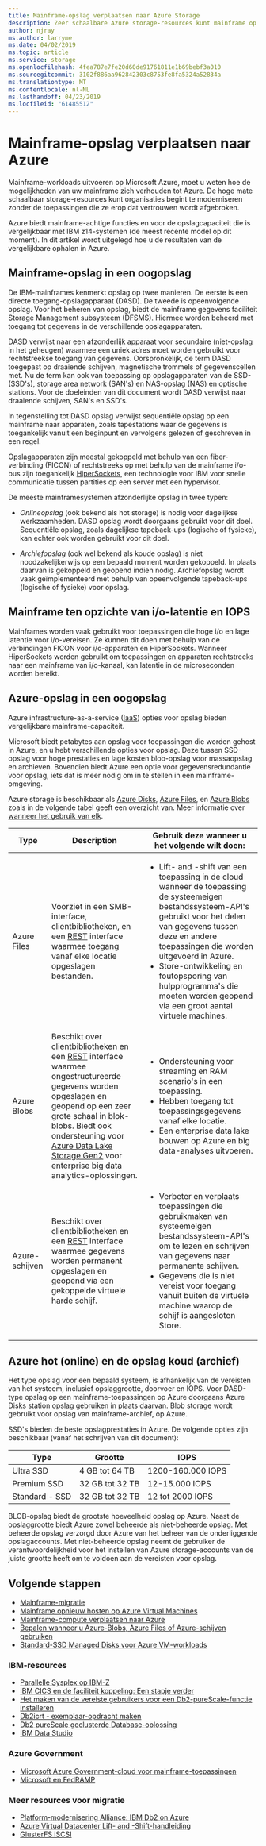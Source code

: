 ```yaml
---
title: Mainframe-opslag verplaatsen naar Azure Storage
description: Zeer schaalbare Azure storage-resources kunt mainframe op basis van organisaties migreren en IBM z14 toepassingen moderniseren.
author: njray
ms.author: larryme
ms.date: 04/02/2019
ms.topic: article
ms.service: storage
ms.openlocfilehash: 4fea787e7fe20d60de91761811e1b69bebf3a010
ms.sourcegitcommit: 3102f886aa962842303c8753fe8fa5324a52834a
ms.translationtype: MT
ms.contentlocale: nl-NL
ms.lasthandoff: 04/23/2019
ms.locfileid: "61485512"
---
```

# <a name="move-mainframe-storage-to-azure"></a>Mainframe-opslag verplaatsen naar Azure

Mainframe-workloads uitvoeren op Microsoft Azure, moet u weten hoe de mogelijkheden van uw mainframe zich verhouden tot Azure. De hoge mate schaalbaar storage-resources kunt organisaties begint te moderniseren zonder de toepassingen die ze erop dat vertrouwen wordt afgebroken.

Azure biedt mainframe-achtige functies en voor de opslagcapaciteit die is vergelijkbaar met IBM z14-systemen (de meest recente model op dit moment). In dit artikel wordt uitgelegd hoe u de resultaten van de vergelijkbare ophalen in Azure.

## <a name="mainframe-storage-at-a-glance"></a>Mainframe-opslag in een oogopslag

De IBM-mainframes kenmerkt opslag op twee manieren. De eerste is een directe toegang-opslagapparaat (DASD). De tweede is opeenvolgende opslag. Voor het beheren van opslag, biedt de mainframe gegevens faciliteit Storage Management subsysteem (DFSMS). Hiermee worden beheerd met toegang tot gegevens in de verschillende opslagapparaten.

[DASD](https://en.wikipedia.org/wiki/Direct-access_storage_device) verwijst naar een afzonderlijk apparaat voor secundaire (niet-opslag in het geheugen) waarmee een uniek adres moet worden gebruikt voor rechtstreekse toegang van gegevens. Oorspronkelijk, de term DASD toegepast op draaiende schijven, magnetische trommels of gegevenscellen met. Nu de term kan ook van toepassing op opslagapparaten van de SSD-(SSD's), storage area network (SAN's) en NAS-opslag (NAS) en optische stations. Voor de doeleinden van dit document wordt DASD verwijst naar draaiende schijven, SAN's en SSD's.

In tegenstelling tot DASD opslag verwijst sequentiële opslag op een mainframe naar apparaten, zoals tapestations waar de gegevens is toegankelijk vanuit een beginpunt en vervolgens gelezen of geschreven in een regel.

Opslagapparaten zijn meestal gekoppeld met behulp van een fiber-verbinding (FICON) of rechtstreeks op met behulp van de mainframe i/o-bus zijn toegankelijk [HiperSockets](https://www.ibm.com/support/knowledgecenter/zosbasics/com.ibm.zos.znetwork/znetwork_85.htm), een technologie voor IBM voor snelle communicatie tussen partities op een server met een hypervisor.

De meeste mainframesystemen afzonderlijke opslag in twee typen:

- *Onlineopslag* (ook bekend als hot storage) is nodig voor dagelijkse werkzaamheden. DASD opslag wordt doorgaans gebruikt voor dit doel. Sequentiële opslag, zoals dagelijkse tapeback-ups (logische of fysieke), kan echter ook worden gebruikt voor dit doel.

- *Archiefopslag* (ook wel bekend als koude opslag) is niet noodzakelijkerwijs op een bepaald moment worden gekoppeld. In plaats daarvan is gekoppeld en geopend indien nodig. Archiefopslag wordt vaak geïmplementeerd met behulp van opeenvolgende tapeback-ups (logische of fysieke) voor opslag.

## <a name="mainframe-versus-io-latency-and-iops"></a>Mainframe ten opzichte van i/o-latentie en IOPS

Mainframes worden vaak gebruikt voor toepassingen die hoge i/o en lage latentie voor i/o-vereisen. Ze kunnen dit doen met behulp van de verbindingen FICON voor i/o-apparaten en HiperSockets. Wanneer HiperSockets worden gebruikt om toepassingen en apparaten rechtstreeks naar een mainframe van i/o-kanaal, kan latentie in de microseconden worden bereikt.

## <a name="azure-storage-at-a-glance"></a>Azure-opslag in een oogopslag

Azure infrastructure-as-a-service ([IaaS](https://azure.microsoft.com/overview/what-is-iaas/)) opties voor opslag bieden vergelijkbare mainframe-capaciteit.

Microsoft biedt petabytes aan opslag voor toepassingen die worden gehost in Azure, en u hebt verschillende opties voor opslag. Deze tussen SSD-opslag voor hoge prestaties en lage kosten blob-opslag voor massaopslag en archieven. Bovendien biedt Azure een optie voor gegevensredundantie voor opslag, iets dat is meer nodig om in te stellen in een mainframe-omgeving.

Azure storage is beschikbaar als [Azure Disks](/azure/virtual-machines/windows/managed-disks-overview), [Azure Files](/azure/storage/files/storage-files-introduction), en [Azure Blobs](/azure/storage/blobs/storage-blobs-overview) zoals in de volgende tabel geeft een overzicht van. Meer informatie over [wanneer het gebruik van elk](https://docs.microsoft.com/azure/storage/common/storage-decide-blobs-files-disks).

<!-- markdownlint-disable MD033 -->

<table>
<thead>
    <tr><th>Type</th><th>Description</th><th>Gebruik deze wanneer u het volgende wilt doen:</th></tr>
</thead>
<tbody>
<tr><td>Azure Files
</td>
<td>
Voorziet in een SMB-interface, clientbibliotheken, en een <a href="https://docs.microsoft.com/rest/api/storageservices/file-service-rest-api">REST</a> interface waarmee toegang vanaf elke locatie opgeslagen bestanden.
</td>
<td><ul>
<li>Lift- and -shift van een toepassing in de cloud wanneer de toepassing de systeemeigen bestandssysteem-API's gebruikt voor het delen van gegevens tussen deze en andere toepassingen die worden uitgevoerd in Azure.</li>
<li>Store-ontwikkeling en foutopsporing van hulpprogramma's die moeten worden geopend via een groot aantal virtuele machines.</li>
</ul>
</td>
</tr>
<tr><td>Azure Blobs
</td>
<td>Beschikt over clientbibliotheken en een <a href="https://docs.microsoft.com/rest/api/storageservices/blob-service-rest-api">REST</a> interface waarmee ongestructureerde gegevens worden opgeslagen en geopend op een zeer grote schaal in blok-blobs. Biedt ook ondersteuning voor <a href="/azure/storage/blobs/data-lake-storage-introduction">Azure Data Lake Storage Gen2</a> voor enterprise big data analytics-oplossingen.
</td>
<td><ul>
<li>Ondersteuning voor streaming en RAM scenario's in een toepassing.</li>
<li>Hebben toegang tot toepassingsgegevens vanaf elke locatie.</li>
<li>Een enterprise data lake bouwen op Azure en big data-analyses uitvoeren.</li>
</ul></td>
</tr>
<tr><td>Azure-schijven
</td>
<td>Beschikt over clientbibliotheken en een <a href="https://docs.microsoft.com/rest/api/compute/disks">REST</a> interface waarmee gegevens worden permanent opgeslagen en geopend via een gekoppelde virtuele harde schijf.
</td>
<td><ul>
<li>Verbeter en verplaats toepassingen die gebruikmaken van systeemeigen bestandssysteem-API's om te lezen en schrijven van gegevens naar permanente schijven.</li>
<li>Gegevens die is niet vereist voor toegang vanuit buiten de virtuele machine waarop de schijf is aangesloten Store.</li>
</ul></td>
</tr>
</tbody>
</table>
<!-- markdownlint-enable MD033 -->

## <a name="azure-hot-online-and-cold-archive-storage"></a>Azure hot (online) en de opslag koud (archief)

Het type opslag voor een bepaald systeem, is afhankelijk van de vereisten van het systeem, inclusief opslaggrootte, doorvoer en IOPS. Voor DASD-type opslag op een mainframe-toepassingen op Azure doorgaans Azure Disks station opslag gebruiken in plaats daarvan. Blob storage wordt gebruikt voor opslag van mainframe-archief, op Azure.

SSD's bieden de beste opslagprestaties in Azure. De volgende opties zijn beschikbaar (vanaf het schrijven van dit document):

| Type         | Grootte           | IOPS                  |
|--------------|----------------|-----------------------|
| Ultra SSD    | 4 GB tot 64 TB  | 1200-160.000 IOPS |
| Premium SSD  | 32 GB tot 32 TB | 12-15.000 IOPS     |
| Standard - SSD | 32 GB tot 32 TB | 12 tot 2000 IOPS      |

BLOB-opslag biedt de grootste hoeveelheid opslag op Azure. Naast de opslaggrootte biedt Azure zowel beheerde als niet-beheerde opslag. Met beheerde opslag verzorgd door Azure van het beheer van de onderliggende opslagaccounts. Met niet-beheerde opslag neemt de gebruiker de verantwoordelijkheid voor het instellen van Azure storage-accounts van de juiste grootte heeft om te voldoen aan de vereisten voor opslag.

## <a name="next-steps"></a>Volgende stappen

- [Mainframe-migratie](/azure/architecture/cloud-adoption/infrastructure/mainframe-migration/overview)
- [Mainframe opnieuw hosten op Azure Virtual Machines](/azure/virtual-machines/workloads/mainframe-rehosting/overview)
- [Mainframe-compute verplaatsen naar Azure](mainframe-compute-Azure.md)
- [Bepalen wanneer u Azure-Blobs, Azure Files of Azure-schijven gebruiken](https://docs.microsoft.com/azure/storage/common/storage-decide-blobs-files-disks)
- [Standard-SSD Managed Disks voor Azure VM-workloads](https://docs.microsoft.com/azure/virtual-machines/windows/disks-standard-ssd)

### <a name="ibm-resources"></a>IBM-resources

- [Parallelle Sysplex op IBM-Z](https://www.ibm.com/it-infrastructure/z/technologies/parallel-sysplex-resources)
- [IBM CICS en de faciliteit koppeling: Een stapje verder](http://www.redbooks.ibm.com/redbooks/pdfs/sg248420.pdf)
- [Het maken van de vereiste gebruikers voor een Db2-pureScale-functie installeren](https://www.ibm.com/support/knowledgecenter/en/SSEPGG_11.1.0/com.ibm.db2.luw.qb.server.doc/doc/t0055374.html?pos=2)
- [Db2icrt - exemplaar-opdracht maken](https://www.ibm.com/support/knowledgecenter/en/SSEPGG_11.1.0/com.ibm.db2.luw.admin.cmd.doc/doc/r0002057.html)
- [Db2 pureScale geclusterde Database-oplossing](http://www.ibmbigdatahub.com/blog/db2-purescale-clustered-database-solution-part-1)
- [IBM Data Studio](https://www.ibm.com/developerworks/downloads/im/data/index.html/)

### <a name="azure-government"></a>Azure Government

- [Microsoft Azure Government-cloud voor mainframe-toepassingen](https://azure.microsoft.com/resources/microsoft-azure-government-cloud-for-mainframe-applications/)
- [Microsoft en FedRAMP](https://www.microsoft.com/TrustCenter/Compliance/FedRAMP)

### <a name="more-migration-resources"></a>Meer resources voor migratie

- [Platform-modernisering Alliance: IBM Db2 on Azure](https://www.platformmodernization.org/pages/ibmdb2azure.aspx)
- [Azure Virtual Datacenter Lift- and -Shift-handleiding](https://azure.microsoft.com/resources/azure-virtual-datacenter-lift-and-shift-guide/)
- [GlusterFS iSCSI](https://docs.gluster.org/en/latest/Administrator%20Guide/GlusterFS%20iSCSI/)
